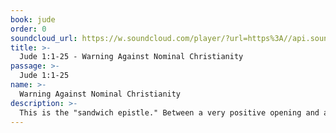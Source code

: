 ```yaml
---
book: jude
order: 0
soundcloud_url: https://w.soundcloud.com/player/?url=https%3A//api.soundcloud.com/tracks/
title: >-
  Jude 1:1-25 - Warning Against Nominal Christianity
passage: >-
  Jude 1:1-25
name: >-
  Warning Against Nominal Christianity
description: >-
  This is the "sandwich epistle." Between a very positive opening and an even more positive ending of this short epistle there is "a strong warning against nominal Christianity." Christians are expected to be committed to their faith. There are five (really six) ways given to be a positive and committed Christian and thereby to build up the Christian fellowship.
---
```


